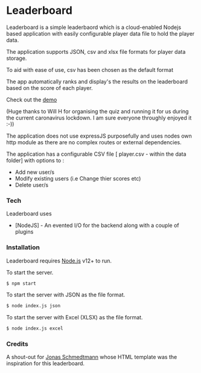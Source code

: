 # Leaderboard 

Leaderboard is a simple leaderbaord which is a cloud-enabled Nodejs based application with easily configurable player data file to hold the player data. 

The application supports JSON, csv and xlsx file formats for player data storage. 

To aid with ease of use, csv has been chosen as the default format 

The app automatically ranks and display's the results on the leaderboard based on the score of each player.

Check out the [demo](https://wills-quiz.herokuapp.com/)

(Huge thanks to Will H for organising the quiz and running it for us during the current caronavirus lockdown. I am sure everyone throughly enjoyed it :-))

The application does not use expressJS purposefully and uses nodes own http module as there are no complex routes or external dependencies.

The application has a configurable CSV file [ player.csv - within the data folder] with options to :
  - Add new user/s
  - Modify existing users (i.e Change thier scores etc)
  - Delete user/s

### Tech

Leaderboard uses  

* [NodeJS] - An evented I/O for the backend along with a couple of plugins
  
### Installation

Leaderboard requires [Node.js](https://nodejs.org/) v12+ to run.

To start the server.
```sh
$ npm start
```
To start the server with JSON as the file format.
```sh
$ node index.js json
```

To start the server with Excel (XLSX) as the file format.
```sh
$ node index.js excel
```

### Credits

A shout-out for [Jonas Schmedtmann](https://codingheroes.io/) whose HTML template was the inspiration for this leaderboard.